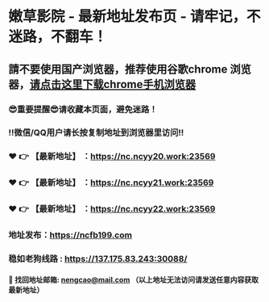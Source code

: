 # 嫩草影院 - 最新地址发布页 - 请牢记，不迷路，不翻车！

## 請不要使用国产浏览器，推荐使用谷歌chrome 浏览器，<a href = "https://www.google.cn/chrome/">请点击这里下载chrome手机浏览器</a>

### :sunglasses:重要提醒:sunglasses:请收藏本页面，避免迷路！
### ‼️微信/QQ用户请长按复制地址到浏览器里访问‼️

### :heart: :point_right: 【最新地址】 ：https://nc.ncyy20.work:23569
### :heart: :point_right: 【最新地址】 ：https://nc.ncyy21.work:23569
### :heart: :point_right: 【最新地址】 ：https://nc.ncyy22.work:23569

### 地址发布：https://ncfb199.com
### 稳如老狗线路 :  https://137.175.83.243:30088/

#### :e-mail: __找回地址邮箱: nengcao@mail.com （以上地址无法访问请发送任意内容获取最新地址）__
